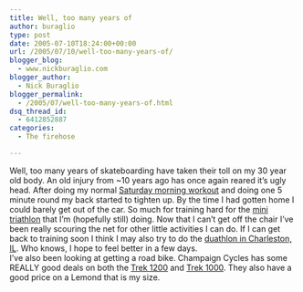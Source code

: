 ```yaml
---
title: Well, too many years of
author: buraglio
type: post
date: 2005-07-10T18:24:00+00:00
url: /2005/07/10/well-too-many-years-of/
blogger_blog:
  - www.nickburaglio.com
blogger_author:
  - Nick Buraglio
blogger_permalink:
  - /2005/07/well-too-many-years-of.html
dsq_thread_id:
  - 6412852887
categories:
  - The firehose

---
```

<div>
</div>

Well, too many years of skateboarding have taken their toll on my 30 year old body. An old injury from ~10 years ago has once again reared it&#8217;s ugly head. After doing my normal [Saturday morning workout][1] and doing one 5 minute round my back started to tighten up. By the time I had gotten home I could barely get out of the car. So much for training hard for the [mini triathlon][2] that I&#8217;m (hopefully still) doing. Now that I can&#8217;t get off the chair I&#8217;ve been really scouring the net for other little activities I can do. If I can get back to training soon I think I may also try to do the [duathlon in Charleston, IL][3]. Who knows, I hope to feel better in a few days.  
I&#8217;ve also been looking at getting a road bike. Champaign Cycles has some REALLY good deals on both the [Trek 1200][4] and [Trek 1000][5]. They also have a good price on a Lemond that is my size.

<div>
</div>

 [1]: http://www.jackmcvicker.com/academy.html
 [2]: http://www.champaignparkdistrict.com/sports/minitri/
 [3]: http://www.bikeandhikeweb.com/text/events.htm
 [4]: http://www.trekbikes.com/bikes/2004/road/1200.jsp
 [5]: http://www.trekbikes.com/bikes/2004/road/1000.jsp